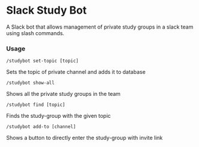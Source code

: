 # Slack Study Bot
A Slack bot that allows management of private study groups in a slack team using slash commands.

### Usage
```
/studybot set-topic [topic]
```
Sets the topic of private channel and adds it to database

```
/studybot show-all
```
Shows all the private study groups in the team

```
/studybot find [topic]
```
Finds the study-group with the given topic

```
/studybot add-to [channel]
```
Shows a button to directly enter the study-group with invite link